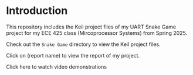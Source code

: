 # Introduction
This repository includes the Keil project files of my UART Snake Game project for my ECE 425 class (Mircoprocessor Systems) from Spring 2025.

Check out the `Snake Game` directory to view the Keil project files.

Click on (report name) to view the report of my project.

Click here to watch video demonstrations 


